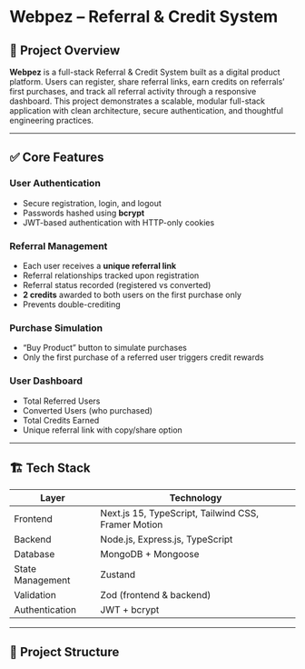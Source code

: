 # Webpez – Referral & Credit System

## 📌 Project Overview
**Webpez** is a full-stack Referral & Credit System built as a digital product platform. Users can register, share referral links, earn credits on referrals’ first purchases, and track all referral activity through a responsive dashboard. This project demonstrates a scalable, modular full-stack application with clean architecture, secure authentication, and thoughtful engineering practices.

---

## ✅ Core Features

### User Authentication
- Secure registration, login, and logout
- Passwords hashed using **bcrypt**
- JWT-based authentication with HTTP-only cookies

### Referral Management
- Each user receives a **unique referral link**
- Referral relationships tracked upon registration
- Referral status recorded (registered vs converted)
- **2 credits** awarded to both users on the first purchase only
- Prevents double-crediting

### Purchase Simulation
- “Buy Product” button to simulate purchases
- Only the first purchase of a referred user triggers credit rewards

### User Dashboard
- Total Referred Users
- Converted Users (who purchased)
- Total Credits Earned
- Unique referral link with copy/share option

---

## 🏗️ Tech Stack

| Layer | Technology |
|-------|------------|
| Frontend | Next.js 15, TypeScript, Tailwind CSS, Framer Motion |
| Backend | Node.js, Express.js, TypeScript |
| Database | MongoDB + Mongoose |
| State Management | Zustand |
| Validation | Zod (frontend & backend) |
| Authentication | JWT + bcrypt |

---

## 📂 Project Structure

